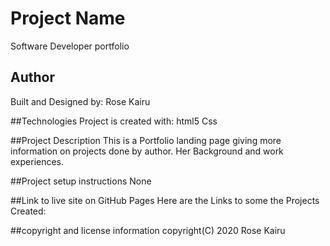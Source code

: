 # Project Name
Software Developer portfolio

## Author
Built and Designed by: Rose Kairu

##Technologies
Project is created with:
html5
Css

##Project Description
This is a Portfolio landing page giving more information on projects done by author.
Her Background and work experiences.

##Project setup instructions 
None

##Link to live site on GitHub Pages 
Here are the Links to some the Projects Created:



##copyright and license information
copyright(C) 2020 Rose Kairu
